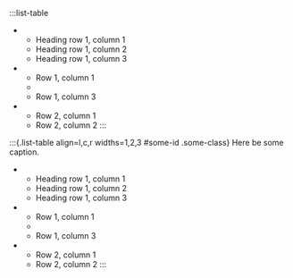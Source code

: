 :::list-table
   * - Heading row 1, column 1
     - Heading row 1, column 2
     - Heading row 1, column 3

   * - Row 1, column 1
     -
     - Row 1, column 3

   * - Row 2, column 1
     - Row 2, column 2
:::

:::{.list-table align=l,c,r widths=1,2,3 #some-id .some-class}
   Here be some caption.

   * - Heading row 1, column 1
     - Heading row 1, column 2
     - Heading row 1, column 3

   * - Row 1, column 1
     -
     - Row 1, column 3

   * - Row 2, column 1
     - Row 2, column 2
:::

